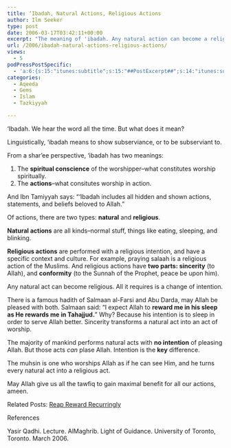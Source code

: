 ```yaml
---
title: ‘Ibadah, Natural Actions, Religious Actions
author: Ilm Seeker
type: post
date: 2006-03-17T03:42:11+00:00
excerpt: "The meaning of 'ibadah. Any natural action can become a religious action and earn you a reward from Allah, if your intention permits. Intention is key."
url: /2006/ibadah-natural-actions-religious-actions/
views:
  - 5
podPressPostSpecific:
  - 'a:6:{s:15:"itunes:subtitle";s:15:"##PostExcerpt##";s:14:"itunes:summary";s:15:"##PostExcerpt##";s:15:"itunes:keywords";s:17:"##WordPressCats##";s:13:"itunes:author";s:10:"##Global##";s:15:"itunes:explicit";s:2:"No";s:12:"itunes:block";s:2:"No";}'
categories:
  - Aqeeda
  - Gems
  - Islam
  - Tazkiyyah

---
```

&#8216;Ibadah. We hear the word all the time. But what does it mean?

Linguistically, &#8216;ibadah means to show subserviance, or to be subserviant to.

From a shar&#8217;ee perspective, &#8216;ibadah has two meanings:

  1. The **spiritual conscience** of the worshipper&#8211;what constitutes worship spiritually.
  2. The **actions**&#8211;what consitutes worship in action.

And Ibn Tamiyyah says: &#8220;&#8216;Ibadah includes all hidden and shown actions, statements, and beliefs beloved to Allah.&#8221;

Of actions, there are two types: **natural** and **religious**.

**Natural actions** are all kinds&#8211;normal stuff, things like eating, sleeping, and blinking.

**Religious actions** are performed with a religious intention, and have a specific context and culture. For example, praying salaah is a religious action of the Muslims. And religious actions have **two parts: sincerity** (to Allah), and **conformity** (to the Sunnah of the Prophet, peace be upon him).

<p class="gem">
  Any natural act can become religious. All it requires is a change of intention.
</p>

There is a famous hadith of Salmaan al-Farsi and Abu Darda, may Allah be pleased with both. Salmaan said: &#8220;I expect Allah to **reward me in his sleep as He rewards me in Tahajjud.**&#8221; Why? Because his intention is to sleep in order to serve Allah better. <span class="gem">Sincerity transforms a natural act into an act of worship.</span>

The majority of mankind performs natural acts with **no intention** of pleasing Allah. But those acts _can_ plase Allah. Intention is the **key** difference.

The muhsin is one who worships Allah as if he can see Him, and he turns every natural act into a religious act.

May Allah give us all the tawfiq to gain maximal benefit for all our actions, ameen.

<p class="metaInformation">
  Related Posts: <a href="/reap-reward-recurringly">Reap Reward Recurringly</a>
</p>

<div id="referencesTitle">
  References
</div>

<p class="reference">
  Yasir Qadhi. Lecture. AlMaghrib. Light of Guidance. University of Toronto, Toronto. March 2006.
</p>